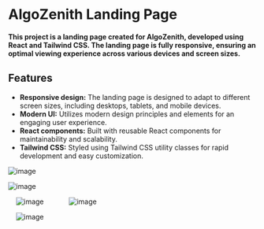 # AlgoZenith Landing Page

#### This project is a landing page created for AlgoZenith, developed using React and Tailwind CSS. The landing page is fully responsive, ensuring an optimal viewing experience across various devices and screen sizes.

## Features
- **Responsive design:** The landing page is designed to adapt to different screen sizes, including desktops, tablets, and mobile devices.
- **Modern UI:** Utilizes modern design principles and elements for an engaging user experience.
- **React components:** Built with reusable React components for maintainability and scalability.
- **Tailwind CSS:** Styled using Tailwind CSS utility classes for rapid development and easy customization.

![image](https://github.com/Pransh013/AlgoZenith-Assignment/assets/105149813/7fb55787-6d5d-4e59-ae0b-99e64733a574)

![image](https://github.com/Pransh013/AlgoZenith-Assignment/assets/105149813/ba998f18-5384-4243-b845-ab1b19fa2db9)

&nbsp; &nbsp; ![image](https://github.com/Pransh013/AlgoZenith-Assignment/assets/105149813/02f58925-a108-4264-b286-58237fbe8dd3) &nbsp; &nbsp; &nbsp; &nbsp; &nbsp; &nbsp; ![image](https://github.com/Pransh013/AlgoZenith-Assignment/assets/105149813/e2faa99b-7dfc-41c6-8571-e4a8d0850778)

&nbsp; &nbsp; ![image](https://github.com/Pransh013/AlgoZenith-Assignment/assets/105149813/99d7bf2b-08d3-4ece-9e97-736a48b41b78)

